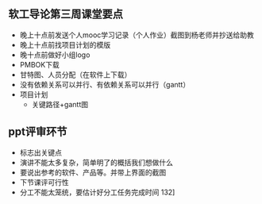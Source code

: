 ## 软工导论第三周课堂要点



- 晚上十点前发送个人mooc学习记录（个人作业）截图到杨老师并抄送给助教
- 晚上十点前找项目计划的模版
- 晚十点前做好小组logo
- PMBOK下载
- 甘特图、人员分配（在软件上下载）
- 没有依赖关系可以并行、有依赖关系可以并行（gantt）
- 项目计划
  - 关键路径+gantt图

## ppt评审环节

- 标志出关键点
- 演讲不能太多复杂，简单明了的概括我们想做什么
- 要说出参考的软件、产品等。并带上界面的截图
- 下节课评可行性
- 分工不能太笼统，要估计好分工任务完成时间
132]

